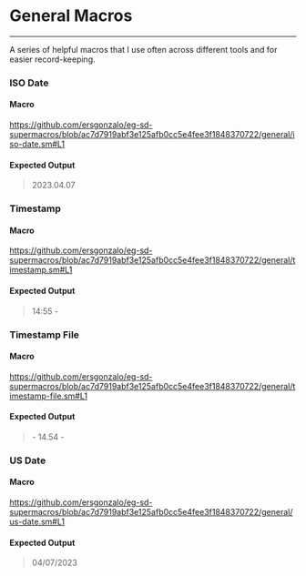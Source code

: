 # General Macros
------
A series of helpful macros that I use often across different tools and for easier record-keeping.

### ISO Date
#### Macro
https://github.com/ersgonzalo/eg-sd-supermacros/blob/ac7d7919abf3e125afb0cc5e4fee3f1848370722/general/iso-date.sm#L1
#### Expected Output
> 2023.04.07

### Timestamp
#### Macro
https://github.com/ersgonzalo/eg-sd-supermacros/blob/ac7d7919abf3e125afb0cc5e4fee3f1848370722/general/timestamp.sm#L1
#### Expected Output
> 14:55 - 

### Timestamp File
#### Macro
https://github.com/ersgonzalo/eg-sd-supermacros/blob/ac7d7919abf3e125afb0cc5e4fee3f1848370722/general/timestamp-file.sm#L1
#### Expected Output
> \- 14.54 - 

### US Date
#### Macro
https://github.com/ersgonzalo/eg-sd-supermacros/blob/ac7d7919abf3e125afb0cc5e4fee3f1848370722/general/us-date.sm#L1
#### Expected Output
> 04/07/2023